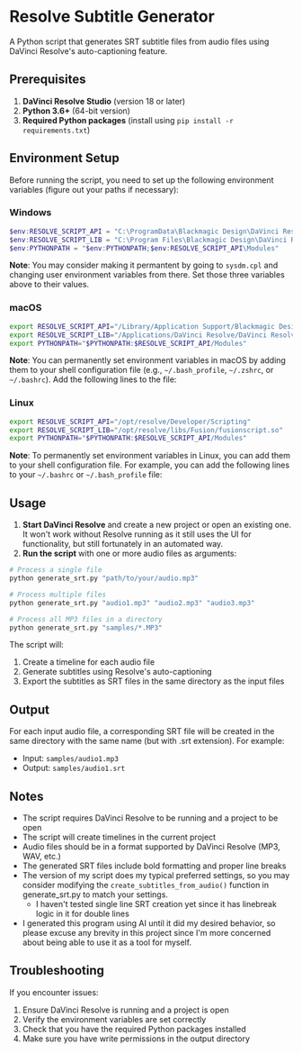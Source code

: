 # Resolve Subtitle Generator

A Python script that generates SRT subtitle files from audio files using DaVinci Resolve's auto-captioning feature.

## Prerequisites

1. **DaVinci Resolve Studio** (version 18 or later)
2. **Python 3.6+** (64-bit version)
3. **Required Python packages** (install using `pip install -r requirements.txt`)

## Environment Setup

Before running the script, you need to set up the following environment variables (figure out your paths if necessary):

### Windows
```powershell
$env:RESOLVE_SCRIPT_API = "C:\ProgramData\Blackmagic Design\DaVinci Resolve\Support\Developer\Scripting"
$env:RESOLVE_SCRIPT_LIB = "C:\Program Files\Blackmagic Design\DaVinci Resolve\fusionscript.dll"
$env:PYTHONPATH = "$env:PYTHONPATH;$env:RESOLVE_SCRIPT_API\Modules"
```

**Note**: You may consider making it permantent by going to `sysdm.cpl` and changing user environment variables from there. Set those three variables above to their values.

### macOS
```bash
export RESOLVE_SCRIPT_API="/Library/Application Support/Blackmagic Design/DaVinci Resolve/Developer/Scripting"
export RESOLVE_SCRIPT_LIB="/Applications/DaVinci Resolve/DaVinci Resolve.app/Contents/Libraries/Fusion/fusionscript.so"
export PYTHONPATH="$PYTHONPATH:$RESOLVE_SCRIPT_API/Modules"
```

**Note**: You can permanently set environment variables in macOS by adding them to your shell configuration file (e.g., `~/.bash_profile`, `~/.zshrc`, or `~/.bashrc`). Add the following lines to the file:

### Linux
```bash
export RESOLVE_SCRIPT_API="/opt/resolve/Developer/Scripting"
export RESOLVE_SCRIPT_LIB="/opt/resolve/libs/Fusion/fusionscript.so"
export PYTHONPATH="$PYTHONPATH:$RESOLVE_SCRIPT_API/Modules"
```

**Note**: To permanently set environment variables in Linux, you can add them to your shell configuration file. For example, you can add the following lines to your `~/.bashrc` or `~/.bash_profile` file:


## Usage

1. **Start DaVinci Resolve** and create a new project or open an existing one. It won't work without Resolve running as it still uses the UI for functionality, but still fortunately in an automated way.
2. **Run the script** with one or more audio files as arguments:

```bash
# Process a single file
python generate_srt.py "path/to/your/audio.mp3"

# Process multiple files
python generate_srt.py "audio1.mp3" "audio2.mp3" "audio3.mp3"

# Process all MP3 files in a directory
python generate_srt.py "samples/*.MP3"
```

The script will:
1. Create a timeline for each audio file
2. Generate subtitles using Resolve's auto-captioning
3. Export the subtitles as SRT files in the same directory as the input files

## Output

For each input audio file, a corresponding SRT file will be created in the same directory with the same name (but with .srt extension). For example:
- Input: `samples/audio1.mp3`
- Output: `samples/audio1.srt`

## Notes

- The script requires DaVinci Resolve to be running and a project to be open
- The script will create timelines in the current project
- Audio files should be in a format supported by DaVinci Resolve (MP3, WAV, etc.)
- The generated SRT files include bold formatting and proper line breaks
- The version of my script does my typical preferred settings, so you may consider modifying the `create_subtitles_from_audio()` function in generate_srt.py to match your settings. 
    - I haven't tested single line SRT creation yet since it has linebreak logic in it for double lines
- I generated this program using AI until it did my desired behavior, so please excuse any brevity in this project since I'm more concerned about being able to use it as a tool for myself.

## Troubleshooting

If you encounter issues:
1. Ensure DaVinci Resolve is running and a project is open
2. Verify the environment variables are set correctly
3. Check that you have the required Python packages installed
4. Make sure you have write permissions in the output directory